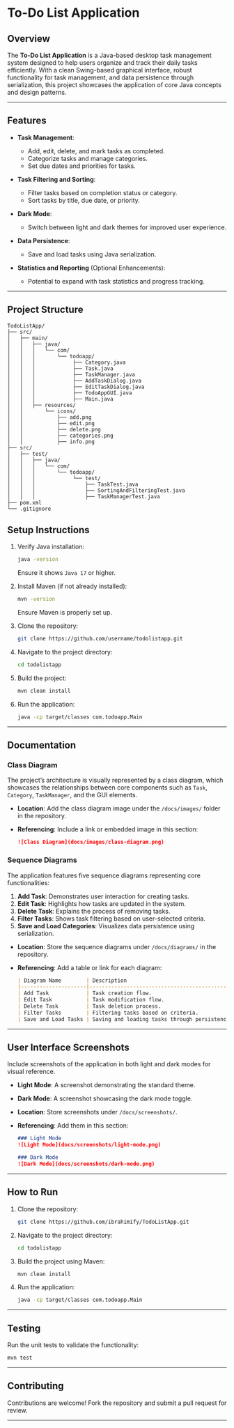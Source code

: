 
# To-Do List Application

## Overview

The **To-Do List Application** is a Java-based desktop task management system designed to help users organize and track their daily tasks efficiently. With a clean Swing-based graphical interface, robust functionality for task management, and data persistence through serialization, this project showcases the application of core Java concepts and design patterns.

---

## Features

- **Task Management**:
  - Add, edit, delete, and mark tasks as completed.
  - Categorize tasks and manage categories.
  - Set due dates and priorities for tasks.

- **Task Filtering and Sorting**:
  - Filter tasks based on completion status or category.
  - Sort tasks by title, due date, or priority.

- **Dark Mode**:
  - Switch between light and dark themes for improved user experience.

- **Data Persistence**:
  - Save and load tasks using Java serialization.

- **Statistics and Reporting** (Optional Enhancements):
  - Potential to expand with task statistics and progress tracking.

---

## Project Structure

```plaintext
TodoListApp/
├── src/
│   ├── main/
│   │   ├── java/
│   │   │   └── com/
│   │   │       └── todoapp/
│   │   │            ├── Category.java 
│   │   │            ├── Task.java 
│   │   │            ├── TaskManager.java 
│   │   │            ├── AddTaskDialog.java 
│   │   │            ├── EditTaskDialog.java 
│   │   │            ├── TodoAppGUI.java 
│   │   │            ├── Main.java 
│   │   ├── resources/
│   │       └── icons/
│   │           ├── add.png
│   │           ├── edit.png
│   │           ├── delete.png
│   │           ├── categories.png
│   │           ├── info.png
├── src/
│   ├── test/
│   │   ├── java/
│   │   │   └── com/
│   │   │       └── todoapp/
│   │   │            └── test/
│   │   │                ├── TaskTest.java
│   │   │                ├── SortingAndFilteringTest.java
│   │   │                ├── TaskManagerTest.java
├── pom.xml
└── .gitignore
```

## Setup Instructions

1. Verify Java installation:
   ```bash
   java -version
   ```
   Ensure it shows `Java 17` or higher.

2. Install Maven (if not already installed):
   ```bash
   mvn -version
   ```
   Ensure Maven is properly set up.

3. Clone the repository:
   ```bash
   git clone https://github.com/username/todolistapp.git
   ```

4. Navigate to the project directory:
   ```bash
   cd todolistapp
   ```

5. Build the project:
   ```bash
   mvn clean install
   ```

6. Run the application:
   ```bash
   java -cp target/classes com.todoapp.Main
   ```

---

## Documentation

### Class Diagram

The project’s architecture is visually represented by a class diagram, which showcases the relationships between core components such as `Task`, `Category`, `TaskManager`, and the GUI elements. 

- **Location**: Add the class diagram image under the `/docs/images/` folder in the repository.
- **Referencing**: Include a link or embedded image in this section:
  
  ```markdown
  ![Class Diagram](docs/images/class-diagram.png)
  ```

### Sequence Diagrams

The application features five sequence diagrams representing core functionalities:
1. **Add Task**: Demonstrates user interaction for creating tasks.
2. **Edit Task**: Highlights how tasks are updated in the system.
3. **Delete Task**: Explains the process of removing tasks.
4. **Filter Tasks**: Shows task filtering based on user-selected criteria.
5. **Save and Load Categories**: Visualizes data persistence using serialization.

- **Location**: Store the sequence diagrams under `/docs/diagrams/` in the repository.
- **Referencing**: Add a table or link for each diagram:
  
  ```markdown
  | Diagram Name        | Description                                   | Link                                                                 |
  |---------------------|-----------------------------------------------|----------------------------------------------------------------------|
  | Add Task            | Task creation flow.                          | ![Add Task](docs/diagrams/add-task-sequence.png)                    |
  | Edit Task           | Task modification flow.                      | ![Edit Task](docs/diagrams/edit-task-sequence.png)                  |
  | Delete Task         | Task deletion process.                       | ![Delete Task](docs/diagrams/delete-task-sequence.png)              |
  | Filter Tasks        | Filtering tasks based on criteria.           | ![Filter Tasks](docs/diagrams/filter-task-sequence.png)             |
  | Save and Load Tasks | Saving and loading tasks through persistence.| ![Save and Load](docs/diagrams/save-load-sequence.png)              |
  ```

---

## User Interface Screenshots

Include screenshots of the application in both light and dark modes for visual reference.

- **Light Mode**: A screenshot demonstrating the standard theme.
- **Dark Mode**: A screenshot showcasing the dark mode toggle.

- **Location**: Store screenshots under `/docs/screenshots/`.
- **Referencing**: Add them in this section:

  ```markdown
  ### Light Mode
  ![Light Mode](docs/screenshots/light-mode.png)

  ### Dark Mode
  ![Dark Mode](docs/screenshots/dark-mode.png)
  ```

---

## How to Run

1. Clone the repository:
   ```bash
   git clone https://github.com/ibrahimify/TodoListApp.git
   ```
2. Navigate to the project directory:
   ```bash
   cd todolistapp
   ```
3. Build the project using Maven:
   ```bash
   mvn clean install
   ```
4. Run the application:
   ```bash
   java -cp target/classes com.todoapp.Main
   ```

---

## Testing

Run the unit tests to validate the functionality:
```bash
mvn test
```

---

## Contributing

Contributions are welcome! Fork the repository and submit a pull request for review.

---
